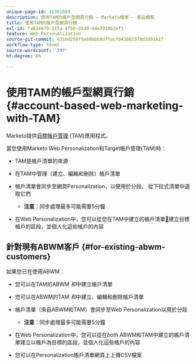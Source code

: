 ```yaml
---
unique-page-id: 11381689
description: 使用TAM的帳戶型網頁行銷 — Marketo檔案 — 產品檔案
title: 使用TAM的帳戶型網頁行銷
exl-id: fa81e979-123a-4f60-95d0-dde3918b2ef3
feature: Web Personalization
source-git-commit: 431bd258f9a68bbb9df7acf043085578d3d91b1f
workflow-type: tm+mt
source-wordcount: '197'
ht-degree: 0%

---
```


# 使用TAM的帳戶型網頁行銷 {#account-based-web-marketing-with-TAM}

Marketo提供[目標帳戶管理](/help/marketo/product-docs/target-account-management/setup-tam/target-account-management-overview.md) (TAM)應用程式。

當您使用Marketo Web Personalization和Target帳戶管理(TAM)時：

* TAM是帳戶清單的來源
* 在TAM中管理（建立、編輯和刪除）帳戶清單
* 帳戶清單會同步至網頁Personalization，以便用於分段。 從下拉式清單中選取它們

   * **注意**：同步處理最多可能需要5分鐘

* 在Web Personalization中，您可以從您在TAM中建立的帳戶清單[&#128279;](/help/marketo/product-docs/web-personalization/account-based-web-marketing/create-a-new-account-list.md)建立目標帳戶的區段，並個人化這些帳戶的內容

## 針對現有ABWM客戶 {#for-existing-abwm-customers}

如果您已在使用ABWM：

* 您可以在TAM的ABWM _和_&#x200B;中建立帳戶清單
* 您可以在ABWM的TAM _和_&#x200B;中建立、編輯和刪除帳戶清單
* 帳戶清單（來自ABWM和TAM）會同步至Web Personalization以用於分段

   * **注意**：同步處理最多可能需要5分鐘

* 在Web Personalization中，您可以從在&#x200B;_both_ ABWM和TAM中建立的帳戶清單建立以帳戶為目標的區段，並個人化這些帳戶的內容
* 您可以在Personalization帳戶清單網頁上上傳CSV檔案
